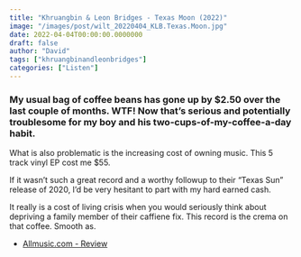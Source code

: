 ```yaml
---
title: "Khruangbin & Leon Bridges - Texas Moon (2022)"
image: "/images/post/wilt_20220404_KLB.Texas.Moon.jpg"
date: 2022-04-04T00:00:00.0000000
draft: false
author: "David"
tags: ["khruangbinandleonbridges"]
categories: ["Listen"]
---
```

### My usual bag of coffee beans has gone up by $2.50 over the last couple of months. WTF! Now that’s serious and potentially troublesome for my boy and his two-cups-of-my-coffee-a-day habit.  

 What is also problematic is the increasing cost of owning music. This 5 track vinyl EP cost me $55. 

 If it wasn’t such a great record and a worthy followup to their “Texas Sun” release of 2020, I’d be very hesitant to part with my hard earned cash.

 It really is a cost of living crisis when you would seriously think about depriving a family member of their caffiene fix. This record is the crema on that coffee. Smooth as.

-  [Allmusic.com - Review](https://www.allmusic.com/album/texas-moon-mw0003636395)